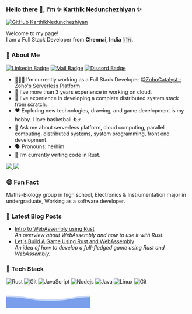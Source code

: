 ### Hello there 👋, I'm ✨ [Karthik Nedunchezhiyan](https://www.linkedin.com/in/karthiknedunchezhiyan/) ✨
[![GitHub KarthikNedunchezhiyan](https://img.shields.io/github/followers/KarthikNedunchezhiyan?label=follow&style=social)](https://github.com/KarthikNedunchezhiyan)&nbsp;

Welcome to my page!
<br/>
I am a Full Stack Developer from **Chennai, India** 🇮🇳.

### 🚀 About Me

[![Linkedin Badge](https://img.shields.io/badge/-LINKEDIN-blue?style=flat-square&logo=Linkedin&logoColor=white&link=https://www.linkedin.com/in/karthiknedunchezhiyan/)](https://www.linkedin.com/in/karthiknedunchezhiyan/)
[![Mail Badge](https://img.shields.io/badge/-GMAIL-D14836?style=flat-square&logo=Gmail&logoColor=white)](mailto:karthik1705.n@gmail.com)
[![Discord Badge](https://img.shields.io/badge/-karthik%20nedunchezhiyan%231804-5865f2?style=flat-square&logo=Discord&logoColor=white)](#)

- 👨🏽‍💻 I’m currently working as a Full Stack Developer [@ZohoCatalyst - Zoho's Serverless Platform](https://www.zoho.com/catalyst/)
- 🎒 I've more than 3 years experience in working on cloud.
- 🚀 I've experience in developing a complete distributed system stack from scratch.
- ❤️ Exploring new technologies, drawing, and game development is my hobby. I love basketball ⛹️‍♂️.
- 💬 Ask me about serverless platform, cloud computing, parallel computing, distributed systems, system programming, front end development.
- 🗣️ Pronouns: he/him
- 🌱 I’m currently writing code in Rust.

<a href="https://github.com/KarthikNedunchezhiyan">
  <img height="150em" src="https://github-readme-stats.vercel.app/api?username=karthiknedunchezhiyan&show_icons=true&theme=algolia&count_private=true" />
  <img height="150em" src="https://github-readme-stats-eight-theta.vercel.app/api/top-langs/?username=karthiknedunchezhiyan&layout=compact&langs_count=8&theme=algolia&hide=html,css" />
</a>

### 😄 Fun Fact

Maths-Biology group in high school, Electronics & Instrumentation major in undergraduate, Working as a software developer.

### 📕 Latest Blog Posts

<ul>
  <li>
    <a href="https://www.linkedin.com/pulse/intro-webassembly-rust-karthik-nedunchezhiyan/">Intro to WebAssembly using Rust</a><br/>
    <i>An overview about WebAssembly and how to use it with Rust.</i>
  </li>
  <li>
    <a href="https://www.linkedin.com/pulse/lets-build-game-using-rust-webassembly-karthik-nedunchezhiyan/">Let's Build A Game Using Rust and WebAssembly</a><br/>
    <i>An idea of how to develop a full-fledged game using Rust and WebAssembly.</i>
  </li>
</ul>

### 🔨 Tech Stack

![Rust](https://img.shields.io/badge/-Rust-black?style=flat-square&logo=rust)
![Git](https://img.shields.io/badge/-C-black?style=flat-square&logo=c)
![JavaScript](https://img.shields.io/badge/-JavaScript-black?style=flat-square&logo=javascript)
![Nodejs](https://img.shields.io/badge/-Nodejs-black?style=flat-square&logo=Node.js)
![Java](https://img.shields.io/badge/-Java-black?style=flat-square&logo=java)
![Linux](https://img.shields.io/badge/-Linux-black?style=flat-square&logo=linux)
![Git](https://img.shields.io/badge/-Git-black?style=flat-square&logo=git)

![Wave](https://raw.githubusercontent.com/KarthikNedunchezhiyan/KarthikNedunchezhiyan/main/wave.svg)
